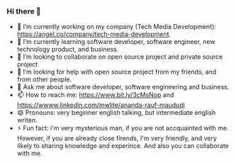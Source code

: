 ### Hi there 👋

<!--
**AnandaRauf/AnandaRauf** is a ✨ _special_ ✨ repository because its `README.md` (this file) appears on your GitHub profile.

Here are some ideas to get you started:
-->
- 🔭 I’m currently working on my company (Tech Media Development): https://angel.co/company/tech-media-development.
- 🌱 I’m currently learning software developer, software engineer, new technology product, and business.
- 👯 I’m looking to collaborate on open source project and private source project 
- 🤔 I’m looking for help with open source project from my friends, and from other people.
- 💬 Ask me about software developer, software engineering and business.
- 📫 How to reach me: https://www.bit.ly/3cMsNop and https://wwww.linkedin.com/mwlite/ananda-rauf-maududi
- 😄 Pronouns: very beginner english talking, but intermediate english writen.
- ⚡ Fun fact: i'm very mysterious man, if you are not accquainted with me. However, if you are already close firends, I'm very friendly, and very likely to sharing knowledge and experince. And also you can collaborate with me.
